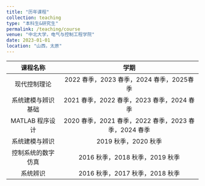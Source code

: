 ```yaml
---
title: "历年课程"
collection: teaching
type: "本科生&研究生"
permalink: /teaching/course
venue: "中北大学，电气与控制工程学院"
date: 2023-01-01
location: "山西，太原"
---
```


| 课程名称        | 学期                                      |
|:-----------:|:---------------------------------------:|
| 现代控制理论      | 2022 春季，2023 春季，2024 春季，2025春季          |
| 系统建模与辨识基础   | 2021 春季，2022 春季，2023 春季，2024 春季         |
| MATLAB 程序设计 | 2020 春季，2021 春季，2022 春季，2023 春季，2024 春季 |
| 系统建模与辨识     | 2019 秋季，2020 秋季                         |
| 控制系统的数字仿真   | 2016 秋季，2018 秋季，2019 秋季                 |
| 系统辨识        | 2016 秋季，2017 秋季，2018 秋季                 |
